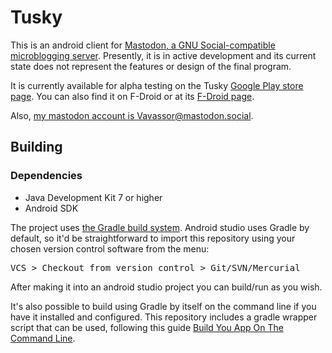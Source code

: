 # Tusky

This is an android client for [Mastodon, a GNU Social-compatible microblogging server](https://mastodon.social). Presently, it is in active development and its current state does not represent the features or design of the final program.

It is currently available for alpha testing on the Tusky [Google Play store page](https://play.google.com/store/apps/details?id=com.keylesspalace.tusky). You can also find it on F-Droid or at its [F-Droid page](https://f-droid.org/repository/browse/?fdid=com.keylesspalace.tusky).

Also, [my mastodon account is Vavassor@mastodon.social](https://mastodon.social/users/Vavassor).

## Building

### Dependencies
- Java Development Kit 7 or higher
- Android SDK

The project uses [the Gradle build system](https://gradle.org). Android studio uses Gradle by default, so it'd be straightforward to import this repository using your chosen version control software from the menu:
<pre>VCS > Checkout from version control > Git/SVN/Mercurial</pre>
After making it into an android studio project you can build/run as you wish.

It's also possible to build using Gradle by itself on the command line if you have it installed and configured. This repository includes a gradle wrapper script that can be used, following this guide [Build You App On The Command Line](https://developer.android.com/studio/build/building-cmdline.html).